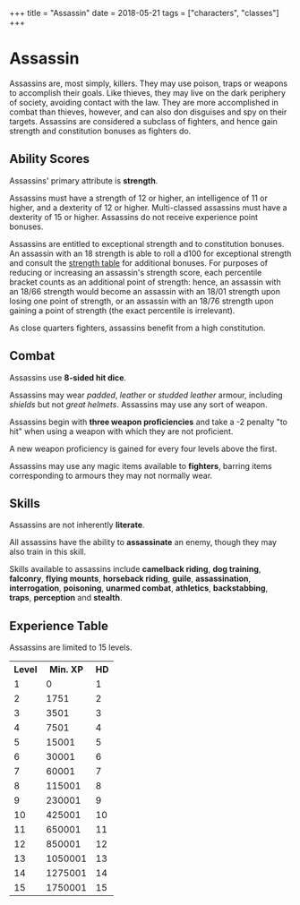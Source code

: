 +++
title = "Assassin"
date = 2018-05-21
tags = ["characters", "classes"]
+++

# Assassin

Assassins are, most simply, killers.
They may use poison, traps or weapons to accomplish their goals.
Like thieves, they may live on the dark periphery of society, avoiding contact with the law.
They are more accomplished in combat than thieves, however, and can also don disguises and spy on their targets.
Assassins are considered a subclass of fighters, and hence gain strength and constitution bonuses as fighters do.

## Ability Scores

Assassins' primary attribute is **strength**.

Assassins must have a strength of 12 or higher, an intelligence of 11 or higher, and a dexterity of 12 or higher.
Multi-classed assassins must have a dexterity of 15 or higher.
Assassins do not receive experience point bonuses.

Assassins are entitled to exceptional strength and to constitution bonuses.
An assassin with an 18 strength is able to roll a d100 for exceptional strength and consult the [strength table](./wiki/characters/ability-scores) for additional bonuses.
For purposes of reducing or increasing an assassin's strength score, each percentile bracket counts as an additional point of strength: hence, an assassin with an 18/66 strength would become an assassin with an 18/01 strength upon losing one point of strength, or an assassin with an 18/76 strength upon gaining a point of strength (the exact percentile is irrelevant).

As close quarters fighters, assassins benefit from a high constitution.

## Combat

Assassins use **8-sided hit dice**.

Assassins may wear *padded*, *leather* or *studded leather* armour, including *shields* but not *great helmets*.
Assassins may use any sort of weapon.

Assassins begin with **three weapon proficiencies** and take a -2 penalty "to hit" when using a weapon with which they are not proficient.

A new weapon proficiency is gained for every four levels above the first.

Assassins may use any magic items available to **fighters**, barring items corresponding to armours they may not normally wear.

## Skills

Assassins are not inherently **literate**.

All assassins have the ability to **assassinate** an enemy, though they may also train in this skill.

Skills available to assassins include **camelback riding**, **dog training**, **falconry**, **flying mounts**, **horseback riding**, **guile**, **assassination**, **interrogation**, **poisoning**, **unarmed combat**, **athletics**, **backstabbing**, **traps**, **perception** and **stealth**.

## Experience Table

Assassins are limited to 15 levels.

<table>
<tr><th>Level</th><th>Min. XP</th><th>HD</th></tr>
<tr><td>1</td><td>0</td><td>1</td></tr>
<tr><td>2</td><td>1751</td><td>2</td></tr>
<tr><td>3</td><td>3501</td><td>3</td></tr>
<tr><td>4</td><td>7501</td><td>4</td></tr>
<tr><td>5</td><td>15001</td><td>5</td></tr>
<tr><td>6</td><td>30001</td><td>6</td></tr>
<tr><td>7</td><td>60001</td><td>7</td></tr>
<tr><td>8</td><td>115001</td><td>8</td></tr>
<tr><td>9</td><td>230001</td><td>9</td></tr>
<tr><td>10</td><td>425001</td><td>10</td></tr>
<tr><td>11</td><td>650001</td><td>11</td></tr>
<tr><td>12</td><td>850001</td><td>12</td></tr>
<tr><td>13</td><td>1050001</td><td>13</td></tr>
<tr><td>14</td><td>1275001</td><td>14</td></tr>
<tr><td>15</td><td>1750001</td><td>15</td></tr>
</table>
